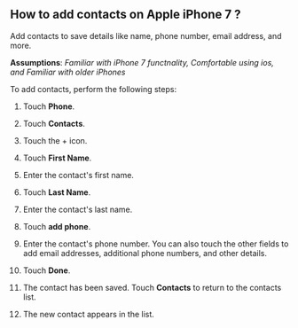 ## How to add contacts on Apple iPhone 7 ?

Add contacts to save details like name, phone number, email address, and more.

**Assumptions**: *Familiar with iPhone 7 functnality, Comfortable using ios, and Familiar with older iPhones*

To add contacts, perform the following steps:

1. Touch **Phone**.

2. Touch **Contacts**.

3. Touch the + icon.

4. Touch **First Name**.

5. Enter the contact's first name.

6. Touch **Last Name**.

7. Enter the contact's last name.

8. Touch **add phone**.

9. Enter the contact's phone number.
You can also touch the other fields to add email addresses, additional phone numbers, and other details.

10. Touch **Done**.

11. The contact has been saved. 
Touch **Contacts** to return to the contacts list.

12. The new contact appears in the list.

